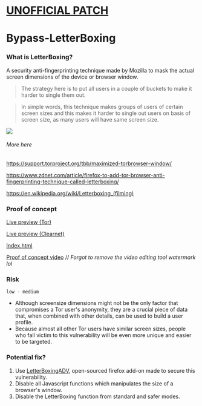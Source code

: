 # [UNOFFICIAL PATCH](https://github.com/a7maadf/LetterBoxingADV)
# Bypass-LetterBoxing
### What is LetterBoxing?
A security anti-fingerprinting technique made by Mozilla to mask the actual screen dimensions of the device or browser window.
> The strategy here is to put all users in a couple of buckets to make it harder to single them out. 

> In simple words, this technique makes groups of users of certain screen sizes and this makes it harder to single out users on basis of screen size, as many users will have same screen size.

![](https://support.torproject.org/static/images/letterboxing.jpg)

###### More here
https://support.torproject.org/tbb/maximized-torbrowser-window/

https://www.zdnet.com/article/firefox-to-add-tor-browser-anti-fingerprinting-technique-called-letterboxing/

https://en.wikipedia.org/wiki/Letterboxing_(filming)
### Proof of concept
[Live preview (Tor)](http://bcloudwenjxgcxjh6uheyt72a5isimzgg4kv5u74jb2s22y3hzpwh6id.onion/dl/URI:CHK:u6vhgw3x2hphvclqivfxw3xswe:5ckibqwn72npperwzmaj2evplzj4z2pclrbdotrofqpnzzh35g4q:3:10:12715/index.html "Live preview (Tor)")

[Live preview (Clearnet)](https://a7maadf.github.io/Bypass-LetterBoxing/index.html "Live preview (Clearnet)")

[Index.html](https://github.com/a7maadf/Bypass-LetterBoxing/blob/main/index.html "Index.html")

[Proof of concept video](https://vimeo.com/745627089 "Proof of concept video") // *Forgot to remove the video editing tool watermark lol*
### Risk
`low - medium`
- Although screensize dimensions might not be the only factor that compromises a Tor user's anonymity, they are a crucial piece of data that, when combined with other details, can be used to build a user profile.
- Because almost all other Tor users have similar screen sizes, people who fall victim to this vulnerability will be even more unique and easier to be targeted.
### Potential fix?
1. Use [LetterBoxingADV](https://addons.mozilla.org/en-US/firefox/addon/letterboxadv/), open-sourced firefox add-on made to secure this vulnerability.
2. Disable all Javascript functions which manipulates the size of a browser's window.
3. Disable the LetterBoxing function from standard and safer modes.
